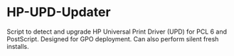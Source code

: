# HP-UPD-Updater
Script to detect and upgrade HP Universal Print Driver (UPD) for PCL 6 and PostScript.  Designed for GPO deployment.  Can also perform silent fresh installs.
